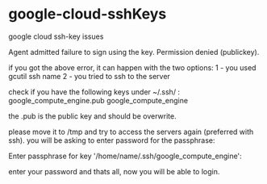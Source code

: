 google-cloud-sshKeys
====================

google cloud ssh-key issues

Agent admitted failure to sign using the key.
Permission denied (publickey).

if you got the above error, it can happen with the two options:
1 - you used gcutil ssh name
2 - you tried to ssh to the server

check if you have the following keys under ~/.ssh/ :
google_compute_engine.pub
google_compute_engine

the .pub is the public key and should be overwrite.

please move it to /tmp and try to access the servers again (preferred with ssh).
you will be asking to enter password for the passphrase:

Enter passphrase for key '/home/name/.ssh/google_compute_engine':

enter your password and thats all, now you will be able to login.

